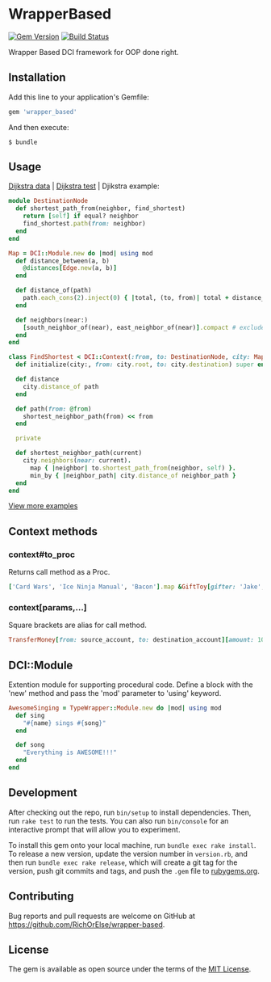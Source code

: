 # WrapperBased

[![Gem Version](https://badge.fury.io/rb/wrapper_based.svg)](https://badge.fury.io/rb/wrapper_based)
[![Build Status](https://travis-ci.org/RichOrElse/wrapper-based.svg?branch=master)](https://travis-ci.org/RichOrElse/wrapper-based)

Wrapper Based DCI framework for OOP done right.

## Installation

Add this line to your application's Gemfile:

```ruby
gem 'wrapper_based'
```

And then execute:

    $ bundle

## Usage

[Dijkstra data](https://github.com/RichOrElse/wrapper-based/blob/master/examples/dijkstra/data.rb) | 
[Dijkstra test](https://github.com/RichOrElse/wrapper-based/blob/master/test/dijkstra_test.rb) | 
Djikstra example:

```ruby
module DestinationNode
  def shortest_path_from(neighbor, find_shortest)
    return [self] if equal? neighbor
    find_shortest.path(from: neighbor)
  end
end

Map = DCI::Module.new do |mod| using mod
  def distance_between(a, b)
    @distances[Edge.new(a, b)]
  end

  def distance_of(path)
    path.each_cons(2).inject(0) { |total, (to, from)| total + distance_between(from, to) }
  end

  def neighbors(near:)
    [south_neighbor_of(near), east_neighbor_of(near)].compact # excludes nil neighbors
  end
end

class FindShortest < DCI::Context(:from, to: DestinationNode, city: Map)
  def initialize(city:, from: city.root, to: city.destination) super end

  def distance
    city.distance_of path
  end

  def path(from: @from)
    shortest_neighbor_path(from) << from
  end

  private

  def shortest_neighbor_path(current)
    city.neighbors(near: current).
      map { |neighbor| to.shortest_path_from(neighbor, self) }.
      min_by { |neighbor_path| city.distance_of neighbor_path }
  end
end
```

[View more examples](https://github.com/RichOrElse/wrapper-based/tree/master/examples)

## Context methods

### context#to_proc

Returns call method as a Proc.

```ruby
['Card Wars', 'Ice Ninja Manual', 'Bacon'].map &GiftToy[gifter: 'Jake', giftee: 'Finn']
```

### context[params,...]

Square brackets are alias for call method.

```ruby
TransferMoney[from: source_account, to: destination_account][amount: 100]
```

## DCI::Module

Extention module for supporting procedural code. Define a block with the 'new' method and pass the 'mod' parameter to 'using' keyword.

```ruby
AwesomeSinging = TypeWrapper::Module.new do |mod| using mod
  def sing
    "#{name} sings #{song}"
  end

  def song
    "Everything is AWESOME!!!"
  end
end
```

## Development

After checking out the repo, run `bin/setup` to install dependencies. Then, run `rake test` to run the tests. You can also run `bin/console` for an interactive prompt that will allow you to experiment.

To install this gem onto your local machine, run `bundle exec rake install`. To release a new version, update the version number in `version.rb`, and then run `bundle exec rake release`, which will create a git tag for the version, push git commits and tags, and push the `.gem` file to [rubygems.org](https://rubygems.org).

## Contributing

Bug reports and pull requests are welcome on GitHub at https://github.com/RichOrElse/wrapper-based.

## License

The gem is available as open source under the terms of the [MIT License](http://opensource.org/licenses/MIT).
